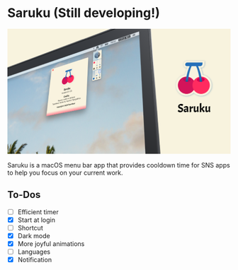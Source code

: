 # Saruku (Still developing!)

<p style="text-align: center">
    <img src="https://github.com/bufhdy/Saruku/raw/master/img/saruku-cover.png" alt="saruku-icon" />
</p>

Saruku is a macOS menu bar app that provides cooldown time for SNS apps to help you focus on your current work.

## To-Dos

- [ ] Efficient timer
- [x] Start at login
- [ ] Shortcut
- [x] Dark mode
- [x] More joyful animations
- [ ] Languages
- [x] Notification
